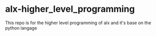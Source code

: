# alx-higher_level_programming
This repo is for the higher level programming of alx and it's base on the python langage
